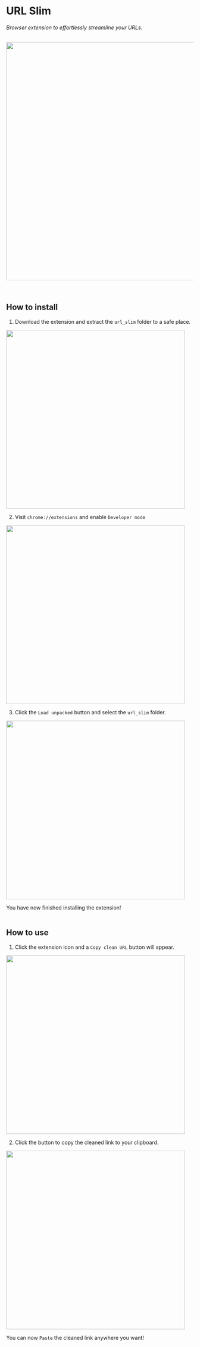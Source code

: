 # URL Slim
*Browser extension to effortlessly streamline your URLs.*
<br>
<br>

<p align="center">
  <img width="640" src="https://i.imgur.com/eG2dv3n.png">
</p>
<br>

## How to install

1) Download the extension and extract the ```url_slim``` folder to a safe place.
<img width="480" src="https://i.imgur.com/bF3VoF3.png">

2) Visit ```chrome://extensions``` and enable ```Developer mode```
<img width="480" src="https://i.imgur.com/4nbKc1O.png">

3) Click the ```Load unpacked``` button and select the ```url_slim``` folder.
<img width="480" src="https://i.imgur.com/XkS80rw.png">

You have now finished installing the extension!
<br>
<br>

## How to use

1) Click the extension icon and a ```Copy clean URL``` button will appear.
<img width="480" src="https://i.imgur.com/jjNfbIe.png">

2) Click the button to copy the cleaned link to your clipboard.
<img width="480" src="https://i.imgur.com/kEKqXnK.png">

You can now ```Paste``` the cleaned link anywhere you want!
